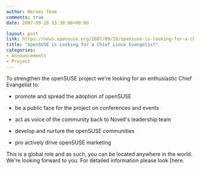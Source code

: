 ```yaml
---
author: Heroes Team
comments: true
date: 2007-09-28 15:38:08+00:00

layout: post
link: https://news.opensuse.org/2007/09/28/opensuse-is-looking-for-a-chief-linux-evangelist/
title: "openSUSE is Looking for a Chief Linux Evangelist"
categories:
- Announcements
- Project
---
```


To strengthen the openSUSE project we're looking for an enthusiastic Chief Evangelist to:




  * promote and spread the adoption of openSUSE


  * be a public face for the project on conferences and events


  * act as voice of the community back to Novell's leadership team


  * develop and nurture the openSUSE communities


  * pro actively drive openSUSE marketing


This is a global role and as such, you can be located anywhere in the world. We're looking forward to you. For detailed information please look [here.
